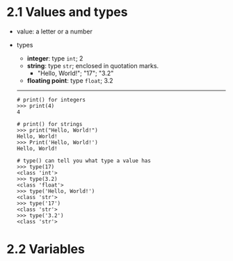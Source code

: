 # 2.1 Values and types
+ value: a letter or a number
+ types
   + **integer**: type ```int```; 2
   + **string**: type ```str```; enclosed in quotation marks.
      * "Hello, World!"; "17"; "3.2"
   + **floating point**: type ```float```; 3.2
   
   ----
   
   ```
   # print() for integers
   >>> print(4)
   4
   
   # print() for strings
   >>> print("Hello, World!")
   Hello, World!
   >>> Print('Hello, World!')
   Hello, World!
   ```
   
   ```
   # type() can tell you what type a value has
   >>> type(17)
   <class 'int'>
   >>> type(3.2) 
   <class 'float'>
   >>> type('Hello, World!') 
   <class 'str'>
   >>> type('17') 
   <class 'str'> 
   >>> type('3.2') 
   <class 'str'>
   ```
# 2.2 Variables
